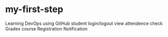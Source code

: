# my-first-step
Learning DevOps using GitHub
student login/logout
view attendence
check Grades
course Registration
Notification
